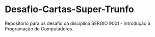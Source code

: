 # Desafio-Cartas-Super-Trunfo
Repositório para os desafio da disciplina SERGIO 9001 - Introdução à Programação de Computadores.
